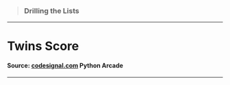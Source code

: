 > ### Drilling the Lists 
 --- 
 # Twins Score
 #### Source: [codesignal.com](https://codesignal.com/) Python Arcade 
 --- 
